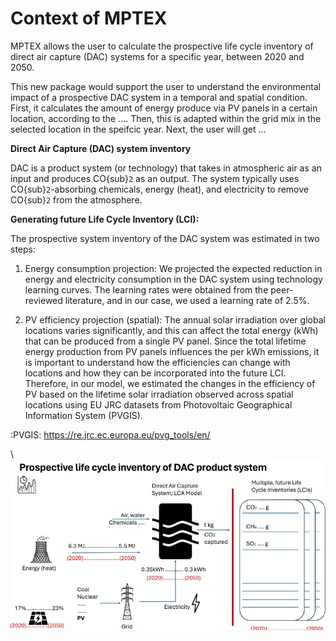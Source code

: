 # Context of MPTEX 

MPTEX allows the user to calculate the prospective life cycle inventory of direct air capture (DAC) systems for a specific year, between 2020 and 2050.

This new package would support the user to understand the environmental impact of a prospective DAC system in a temporal and spatial condition. First, it calculates the amount of energy produce via PV panels in a certain location, according to the .... Then, this is adapted within the grid mix in the selected location in the speifcic year. Next, the user will get ...


**Direct Air Capture (DAC) system inventory**

DAC is a product system (or technology) that takes in atmospheric air as an input and produces CO{sub}`2` as an output. The system typically uses CO{sub}`2`-absorbing chemicals, energy (heat), and electricity to remove CO{sub}`2` from the atmosphere. 


**Generating future Life Cycle Inventory (LCI):**

The prospective system inventory of the DAC system was estimated in two steps:
1. Energy consumption projection: We projected the expected reduction in energy and electricity consumption in the DAC system using technology learning curves. The learning rates were obtained from the peer-reviewed literature, and in our case, we used a learning rate of 2.5%.

2. PV efficiency projection (spatial): The annual solar irradiation over global locations varies significantly, and this can affect the total energy (kWh) that can be produced from a single PV panel. Since the total lifetime energy production from PV panels influences the per kWh emissions, it is important to understand how the efficiencies can change with locations and how they can be incorporated into the future LCI. Therefore, in our model, we estimated the changes in the efficiency of PV based on the lifetime solar irradiation observed across spatial locations using EU JRC datasets from Photovoltaic Geographical Information System (PVGIS). 

:PVGIS: <https://re.jrc.ec.europa.eu/pvg_tools/en/>

\\
![dac](_images/pLCI_PV-DAC.png)
